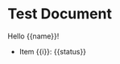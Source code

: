 # Test Document
Hello {{name}}!

<!-- xmd:for i in 1..3 -->
- Item {{i}}: {{status}}
<!-- xmd:endfor -->